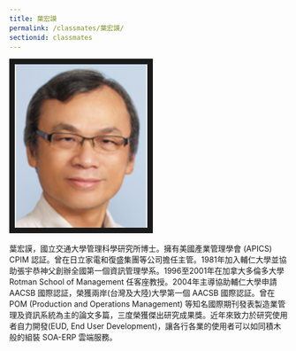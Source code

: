 ```yaml
---
title: 葉宏謨
permalink: /classmates/葉宏謨/
sectionid: classmates
---
```


<img src="/img/classmate_DannyYeh.png"
     alt="Photo of Dr. Hong-Mo Yeh"
     width="240" border="10" />

葉宏謨，國立交通大學管理科學研究所博士。擁有美國產業管理學會 (APICS) CPIM 認証。曾在日立家電和復盛集團等公司擔任主管。1981年加入輔仁大學並協助張宇恭神父創辦全國第一個資訊管理學系。1996至2001年在加拿大多倫多大學 Rotman School of Management 任客座教授。2004年主導協助輔仁大學申請 AACSB 國際認証，榮獲兩岸(台灣及大陸)大學第一個 AACSB 國際認証。曾在POM (Production and Operations Management) 等知名國際期刊發表製造業管理及資訊系統為主的論文多篇，三度榮獲傑出研究成果獎。近年來致力於研究使用者自力開發(EUD, End User Development)，讓各行各業的使用者可以如同積木般的組裝 SOA-ERP 雲端服務。
